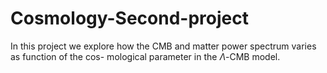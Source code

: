 # Cosmology-Second-project
In this project we explore how the CMB and matter power spectrum varies as function of the cos- mological parameter in the $\Lambda$-CMB model.
